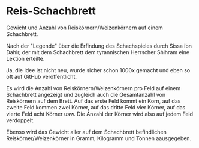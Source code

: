 # Reis-Schachbrett
Gewicht und Anzahl von Reiskörnern/Weizenkörnern auf einem Schachbrett.

Nach der "Legende" über die Erfindung des Schachspieles durch Sissa ibn Dahir, der mit dem Schachbrett dem tyrannischen Herrscher Shihram eine Lektion erteilte.

Ja, die Idee ist nicht neu, wurde sicher schon 1000x gemacht und eben so oft auf GitHub veröffentlicht.

Es wird die Anzahl von Reiskörnern/Weizenkörnern pro Feld auf einem Schachbrett angezeigt und zugleich auch die Gesamtanzahl von Reiskörnern auf dem Brett.
Auf das erste Feld kommt ein Korn, auf das zweite Feld kommen zwei Körner, auf das dritte Feld vier Körner, auf das vierte Feld acht Körner usw. Die Anzahl der Körner wird also auf jedem Feld verdoppelt.

Ebenso wird das Gewicht aller auf dem Schachbrett befindlichen Reiskörner/Weizenkörner in Gramm, Kilogramm und Tonnen aausgegeben.
